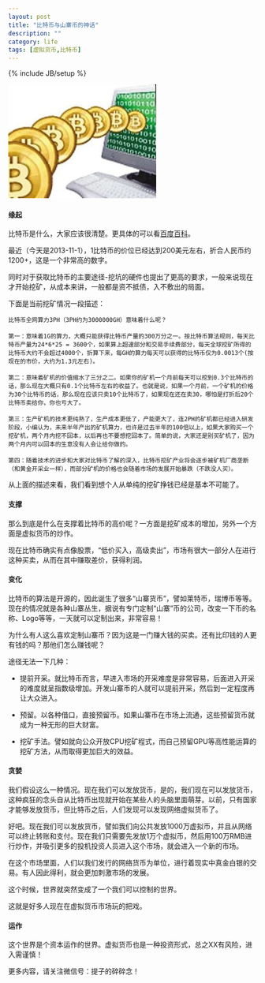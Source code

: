 ```yaml
---
layout: post
title: "比特币与山寨币的神话"
description: ""
category: life 
tags: [虚拟货币,比特币]
---
```

{% include JB/setup %}

![比特币](/assets/images/bytecoin.jpg)
#### 缘起

比特币是什么，大家应该很清楚。更具体的可以看[百度百科](http://baike.baidu.com/view/5784548.htm)。

最近（今天是2013-11-1），1比特币的价位已经达到200美元左右，折合人民币约1200+，这是一个非常高的数字。

同时对于获取比特币的主要途径-挖坑的硬件也提出了更高的要求，一般来说现在才开始挖矿，从成本来讲，一般都是资不抵债，入不敷出的局面。

下面是当前挖矿情况一段描述：

	比特币全网算力3PH（3PH约为3000000GH）意味着什么呢？

 	第一：意味着1G的算力，大概只能获得比特币产量的300万分之一。按比特币算法规则，每天比特币产量为24*6*25 = 3600个，如果算上超速部分和交易手续费部分，每天全球挖矿所得的比特币大约不会超过4000个，折算下来，每GH的算力每天可以获得的比特币仅为0.0013个(按现在的市价，大约为1.3元左右)。

 	第二：意味着矿机的价值缩水了三分之二。如果你的矿机一个月前每天可以挖到0.3个比特币的话，那么现在大概只有0.1个比特币左右的收益了。也就是说，如果一个月前，一个矿机的价格为30个比特币的话，那么现在应该只卖10个比特币了，如果现在还在卖30，哪怕是打折后20个比特币卖给你，你也亏大了。

 	第三：生产矿机的技术更纯熟了，生产成本更低了，产能更大了，连2PH的矿机都已经进入研发阶段，小编认为，未来半年产出的矿机算力，也许是过去半年的100倍以上，如果大家购买一个挖矿机，两个月内挖不回本，以后再也不要想挖回本了。简单的说，大家还是别买矿机了，因为两个月内可以回本的生意没有人会让给你做的。

 	第四：随着技术的进步和大家对比特币了解的深入，比特币挖矿产业将会逐步被矿机厂商垄断（和黄金开采业一样），而部分矿机的价格也会随着市场的发展开始暴跌（不跌没人买）。

从上面的描述来看，我们看到想个人从单纯的挖矿挣钱已经是基本不可能了。

#### 支撑

那么到底是什么在支撑着比特币的高价呢？一方面是挖矿成本的增加，另外一个方面是虚拟货币的炒作。

现在比特币确实有点像股票，“低价买入，高级卖出”，市场有很大一部分人在进行这种买卖，从而在其中赚取差价，获得利润。

#### 变化

比特币的算法是开源的，因此诞生了很多“山寨货币”，譬如莱特币，瑞博币等等。现在的情况就是各种山寨丛生，据说有专门定制“山寨”币的公司，改变一下币的名称、Logo等等，一天就可以定制出来，非常容易！

为什么有人这么喜欢定制山寨币？因为这是一门赚大钱的买卖。还有比印钱的人更有钱的吗？那他们怎么赚钱呢？

途径无法一下几种：

+ 提前开采。就比特币而言，早进入市场的开采难度是非常容易，后面进入开采的难度就呈指数级增加。开发山寨币的人就可以提前开采，然后到一定程度再让大众进入。

+ 预留。以各种借口，直接预留币。如果山寨币在市场上流通，这些预留货币就成为一种无形的巨大财富。

+ 挖矿手法。譬如就向公众开放CPU挖矿程式，而自己预留GPU等高性能运算的挖矿方法，从而取得更加巨大的效益。

#### 贪婪

我们假设这么一种情况。现在我们可以发放货币，是的，我们现在可以发放货币，这种疯狂的念头自从比特币出现就开始在某些人的头脑里面萌芽。以前，只有国家才能够发放货币，但比特币之后，人们发现可以发现网络虚拟货币了。

好吧。现在我们可以发放货币，譬如我们向公共发放1000万虚拟币，并且从网络可以终止转账和支付。现在我们只需要先发放1万个虚拟币，然后用100万RMB进行炒作，并吸引更多的投机投资人员进入这个市场，就会进入一个新的市场。

在这个市场里面，人们以我们发行的网络货币为单位，进行着现实中真金白银的交易。有人因此得利，就会更加刺激市场的发展。

这个时候，世界就突然变成了一个我们可以控制的世界。

这就是好多人现在在虚拟货币市场玩的把戏。

#### 运作

这个世界是个资本运作的世界。虚拟货币也是一种投资形式，总之XX有风险，进入需谨慎！


更多内容，请关注微信号：提子的碎碎念！



